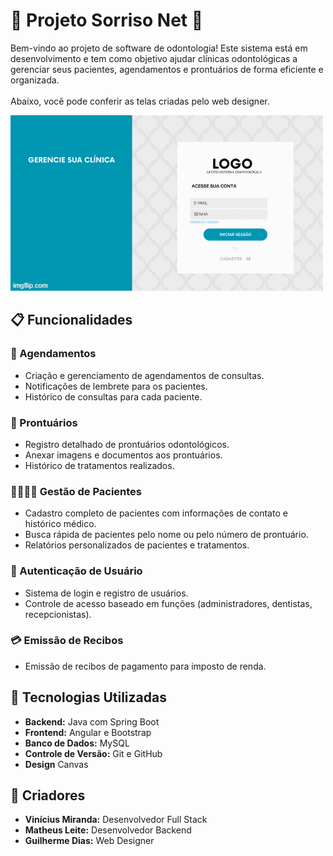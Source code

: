 <h1 align="">🦷 Projeto Sorriso Net 🦷</h1>

<p align="">
  Bem-vindo ao projeto de software de odontologia! Este sistema está em desenvolvimento e tem como objetivo ajudar clínicas odontológicas a gerenciar seus pacientes, agendamentos e prontuários de forma eficiente e organizada. 
  <br><br>
  Abaixo, você pode conferir as telas criadas pelo web designer.
</p>

<p align="">
  <img src="imgs/git-telas.gif" alt="Telas Criadas pelo Web Designer">
</p>

<h2>📋 Funcionalidades</h2>

### 📅 Agendamentos
- Criação e gerenciamento de agendamentos de consultas.
- Notificações de lembrete para os pacientes.
- Histórico de consultas para cada paciente.

### 📝 Prontuários
- Registro detalhado de prontuários odontológicos.
- Anexar imagens e documentos aos prontuários.
- Histórico de tratamentos realizados.

### 👩‍⚕️👨‍⚕️ Gestão de Pacientes
- Cadastro completo de pacientes com informações de contato e histórico médico.
- Busca rápida de pacientes pelo nome ou pelo número de prontuário.
- Relatórios personalizados de pacientes e tratamentos.

### 🔐 Autenticação de Usuário
- Sistema de login e registro de usuários.
- Controle de acesso baseado em funções (administradores, dentistas, recepcionistas).

### 💳 Emissão de Recibos
- Emissão de recibos de pagamento para imposto de renda.

## 🚀 Tecnologias Utilizadas

- **Backend:** Java com Spring Boot
- **Frontend:** Angular e Bootstrap
- **Banco de Dados:** MySQL
- **Controle de Versão:** Git e GitHub
- **Design** Canvas

## 👥 Criadores

- **Vinícius Miranda:** Desenvolvedor Full Stack
- **Matheus Leite:** Desenvolvedor Backend
- **Guilherme Dias:** Web Designer

